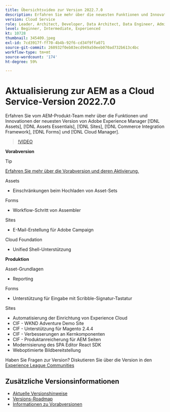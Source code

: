 ```yaml
---
title: Übersichtsvideo zur Version 2022.7.0
description: Erfahren Sie mehr über die neuesten Funktionen und Innovationen in der Adobe Experience Manager-Version 2022/7/2020. [!DNL Assets Essentials], [!DNL Sites], [!DNL Screens], [!DNL Forms] und [!DNL Cloud Foundation].
version: Cloud Service
role: Leader, Architect, Developer, Data Architect, Data Engineer, Admin, User
level: Beginner, Intermediate, Experienced
kt: 10728
thumbnail: 345409.jpeg
exl-id: 7cd3917f-ff70-4b4b-92f6-cd34f9ffa071
source-git-commit: 260932f0eb03ecd949a50eeb070ad732b613c4bc
workflow-type: tm+mt
source-wordcount: '174'
ht-degree: 59%

---
```



# Aktualisierung zur AEM as a Cloud Service-Version 2022.7.0

Erfahren Sie vom AEM-Produkt-Team mehr über die Funktionen und Innovationen der neuesten Version von Adobe Experience Manager [!DNL Assets], [!DNL Assets Essentials], [!DNL Sites], [!DNL Commerce Integration Framework], [!DNL Forms] und [!DNL Cloud Manager].

>[!VIDEO](https://video.tv.adobe.com/v/345409/?quality=12&learn=on)

**Vorabversion**

>[!TIP]
>
>[Erfahren Sie mehr über die Vorabversion und deren Aktivierung.](https://experienceleague.adobe.com/docs/experience-manager-cloud-service/content/release-notes/prerelease.html?lang=de)

Assets

* Einschränkungen beim Hochladen von Asset-Sets

Forms

* Workflow-Schritt von Assembler

Sites

* E-Mail-Erstellung für Adobe Campaign

Cloud Foundation

* Unified Shell-Unterstützung

**Produktion**

Asset-Grundlagen

* Reporting

Forms

* Unterstützung für Eingabe mit Scribble-Signatur-Tastatur

Sites

* Automatisierung der Einrichtung von Experience Cloud
* CIF - WKND Adventure Demo Site
* CIF - Unterstützung für Magento 2.4.4
* CIF - Verbesserungen an Kernkomponenten
* CIF - Produktanreicherung für AEM Seiten
* Modernisierung des SPA Editor React SDK
* Weboptimierte Bildbereitstellung

Haben Sie Fragen zur Version?  Diskutieren Sie über die Version in den [Experience League Communities](https://adobe.ly/3paYDAo)

## Zusätzliche Versionsinformationen

* [Aktuelle Versionshinweise](https://experienceleague.adobe.com/docs/experience-manager-cloud-service/content/release-notes/home.html?lang=de)
* [Versions-Roadmap](https://experienceleague.adobe.com/docs/experience-manager-release-information/aem-release-updates/update-releases-roadmap.html?lang=de)
* [Informationen zu Vorabversionen](https://experienceleague.adobe.com/docs/experience-manager-cloud-service/content/release-notes/prerelease.html)
